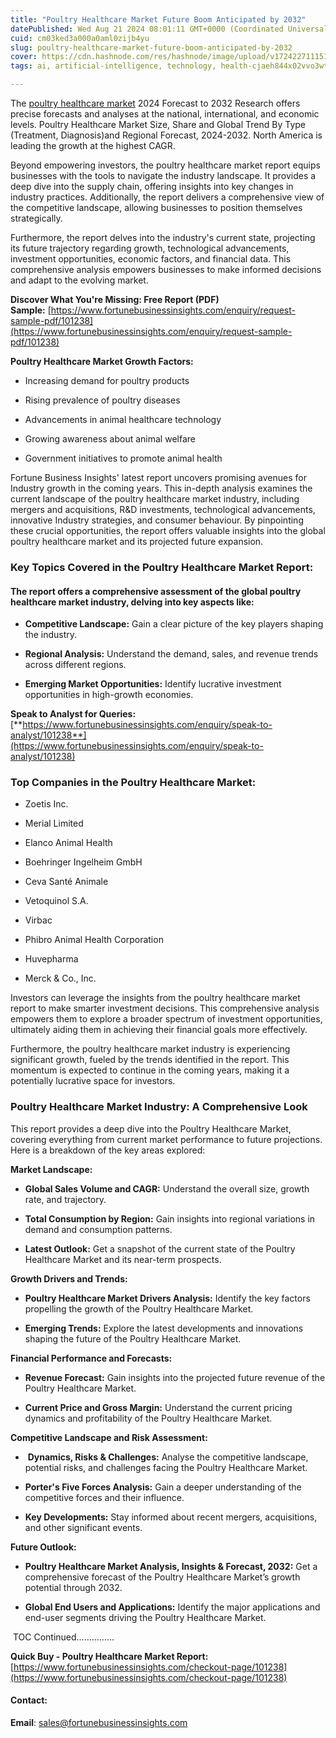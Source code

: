 ```yaml
---
title: "Poultry Healthcare Market Future Boom Anticipated by 2032"
datePublished: Wed Aug 21 2024 08:01:11 GMT+0000 (Coordinated Universal Time)
cuid: cm03ked3a000a0aml0zijb4yu
slug: poultry-healthcare-market-future-boom-anticipated-by-2032
cover: https://cdn.hashnode.com/res/hashnode/image/upload/v1724227111516/bc51b3b9-3ae1-4e28-ba95-fb6eb624d3a9.png
tags: ai, artificial-intelligence, technology, health-cjaeh844x02vvo3wtj5r2s75q, healthcare

---
```


The [poultry healthcare market](https://www.fortunebusinessinsights.com/industry-reports/poultry-healthcare-market-101238) 2024 Forecast to 2032 Research offers precise forecasts and analyses at the national, international, and economic levels. Poultry Healthcare Market Size, Share and Global Trend By Type (Treatment, Diagnosis)and Regional Forecast, 2024-2032. North America is leading the growth at the highest CAGR.

Beyond empowering investors, the poultry healthcare market report equips businesses with the tools to navigate the industry landscape. It provides a deep dive into the supply chain, offering insights into key changes in industry practices. Additionally, the report delivers a comprehensive view of the competitive landscape, allowing businesses to position themselves strategically.

Furthermore, the report delves into the industry's current state, projecting its future trajectory regarding growth, technological advancements, investment opportunities, economic factors, and financial data. This comprehensive analysis empowers businesses to make informed decisions and adapt to the evolving market.

**Discover What You're Missing: Free Report (PDF) Sample:** [https://www.fortunebusinessinsights.com/enquiry/request-sample-pdf/101238](https://www.fortunebusinessinsights.com/enquiry/request-sample-pdf/101238)

**Poultry Healthcare Market Growth Factors:**

* Increasing demand for poultry products
    
* Rising prevalence of poultry diseases
    
* Advancements in animal healthcare technology
    
* Growing awareness about animal welfare
    
* Government initiatives to promote animal health
    

Fortune Business Insights' latest report uncovers promising avenues for Industry growth in the coming years. This in-depth analysis examines the current landscape of the poultry healthcare market industry, including mergers and acquisitions, R&D investments, technological advancements, innovative Industry strategies, and consumer behaviour. By pinpointing these crucial opportunities, the report offers valuable insights into the global poultry healthcare market and its projected future expansion.

### **Key Topics Covered in the Poultry Healthcare Market Report:**

#### **The report offers a comprehensive assessment of the global poultry healthcare market industry, delving into key aspects like:**

* **Competitive Landscape:** Gain a clear picture of the key players shaping the industry.
    
* **Regional Analysis:** Understand the demand, sales, and revenue trends across different regions.
    
* **Emerging Market Opportunities:** Identify lucrative investment opportunities in high-growth economies.
    

**Speak to Analyst for Queries:** [**https://www.fortunebusinessinsights.com/enquiry/speak-to-analyst/101238**](https://www.fortunebusinessinsights.com/enquiry/speak-to-analyst/101238)

### **Top Companies in the Poultry Healthcare Market:**

* Zoetis Inc.
    
* Merial Limited
    
* Elanco Animal Health
    
* Boehringer Ingelheim GmbH
    
* Ceva Santé Animale
    
* Vetoquinol S.A.
    
* Virbac
    
* Phibro Animal Health Corporation
    
* Huvepharma
    
* Merck & Co., Inc.
    

Investors can leverage the insights from the poultry healthcare market report to make smarter investment decisions. This comprehensive analysis empowers them to explore a broader spectrum of investment opportunities, ultimately aiding them in achieving their financial goals more effectively.

Furthermore, the poultry healthcare market industry is experiencing significant growth, fueled by the trends identified in the report. This momentum is expected to continue in the coming years, making it a potentially lucrative space for investors.

### Poultry Healthcare Market Industry: A Comprehensive Look

This report provides a deep dive into the Poultry Healthcare Market, covering everything from current market performance to future projections. Here is a breakdown of the key areas explored:

**Market Landscape:**

* **Global Sales Volume and CAGR:** Understand the overall size, growth rate, and trajectory.
    
* **Total Consumption by Region:** Gain insights into regional variations in demand and consumption patterns.
    
* **Latest Outlook:** Get a snapshot of the current state of the Poultry Healthcare Market and its near-term prospects.
    

**Growth Drivers and Trends:**

* **Poultry Healthcare Market Drivers Analysis:** Identify the key factors propelling the growth of the Poultry Healthcare Market.
    
* **Emerging Trends:** Explore the latest developments and innovations shaping the future of the Poultry Healthcare Market.
    

**Financial Performance and Forecasts:**

* **Revenue Forecast:** Gain insights into the projected future revenue of the Poultry Healthcare Market.
    
* **Current Price and Gross Margin:** Understand the current pricing dynamics and profitability of the Poultry Healthcare Market.
    

**Competitive Landscape and Risk Assessment:**

*  **Dynamics, Risks & Challenges:** Analyse the competitive landscape, potential risks, and challenges facing the Poultry Healthcare Market.
    
* **Porter's Five Forces Analysis:** Gain a deeper understanding of the competitive forces and their influence.
    
* **Key Developments:** Stay informed about recent mergers, acquisitions, and other significant events.
    

**Future Outlook:**

* **Poultry Healthcare Market Analysis, Insights & Forecast, 2032:** Get a comprehensive forecast of the Poultry Healthcare Market’s growth potential through 2032.
    
* **Global End Users and Applications:** Identify the major applications and end-user segments driving the Poultry Healthcare Market.
    

 TOC Continued……………

**Quick Buy - Poultry Healthcare Market Report:** [https://www.fortunebusinessinsights.com/checkout-page/101238](https://www.fortunebusinessinsights.com/checkout-page/101238)

#### **Contact:**

**Email**: sales@fortunebusinessinsights.com